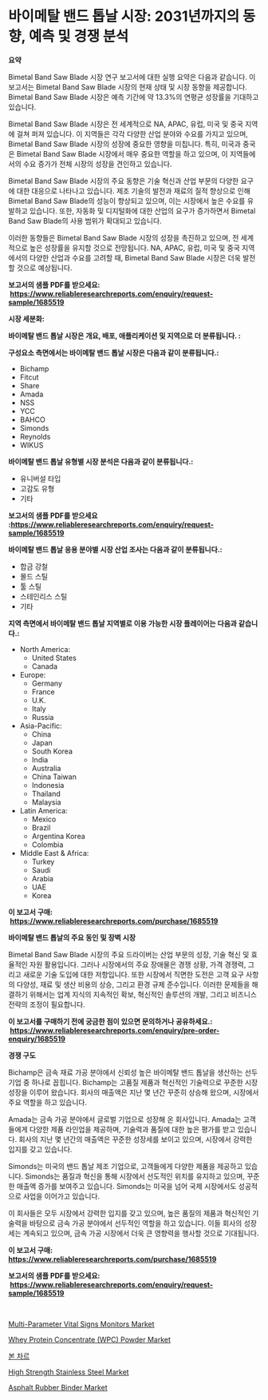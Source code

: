 <p><h1>바이메탈 밴드 톱날 시장: 2031년까지의 동향, 예측 및 경쟁 분석</h1></p><p><strong>요약</strong></p>
<p><p>Bimetal Band Saw Blade 시장 연구 보고서에 대한 실행 요약은 다음과 같습니다. 이 보고서는 Bimetal Band Saw Blade 시장의 현재 상태 및 시장 동향을 제공합니다. Bimetal Band Saw Blade 시장은 예측 기간에 약 13.3%의 연평균 성장률을 기대하고 있습니다.</p><p>Bimetal Band Saw Blade 시장은 전 세계적으로 NA, APAC, 유럽, 미국 및 중국 지역에 걸쳐 퍼져 있습니다. 이 지역들은 각각 다양한 산업 분야와 수요를 가지고 있으며, Bimetal Band Saw Blade 시장의 성장에 중요한 영향을 미칩니다. 특히, 미국과 중국은 Bimetal Band Saw Blade 시장에서 매우 중요한 역할을 하고 있으며, 이 지역들에서의 수요 증가가 전체 시장의 성장을 견인하고 있습니다.</p><p>Bimetal Band Saw Blade 시장의 주요 동향은 기술 혁신과 산업 부문의 다양한 요구에 대한 대응으로 나타나고 있습니다. 제조 기술의 발전과 재료의 질적 향상으로 인해 Bimetal Band Saw Blade의 성능이 향상되고 있으며, 이는 시장에서 높은 수요를 유발하고 있습니다. 또한, 자동화 및 디지털화에 대한 산업의 요구가 증가하면서 Bimetal Band Saw Blade의 사용 범위가 확대되고 있습니다.</p><p>이러한 동향들은 Bimetal Band Saw Blade 시장의 성장을 촉진하고 있으며, 전 세계적으로 높은 성장률을 유지할 것으로 전망됩니다. NA, APAC, 유럽, 미국 및 중국 지역에서의 다양한 산업과 수요를 고려할 때, Bimetal Band Saw Blade 시장은 더욱 발전할 것으로 예상됩니다.</p></p>
<p><strong>보고서의 샘플 PDF를 받으세요: &nbsp;<a href="https://www.reliableresearchreports.com/enquiry/request-sample/1685519">https://www.reliableresearchreports.com/enquiry/request-sample/1685519</a></strong></p>
<p><strong>시장 세분화:</strong></p>
<p><strong> 바이메탈 밴드 톱날 시장은 개요, 배포, 애플리케이션 및 지역으로 더 분류됩니다. :</strong></p>
<p><strong>구성요소 측면에서는 바이메탈 밴드 톱날 시장은 다음과 같이 분류됩니다.:</strong></p>
<p><ul><li>Bichamp</li><li>Fitcut</li><li>Share</li><li>Amada</li><li>NSS</li><li>YCC</li><li>BAHCO</li><li>Simonds</li><li>Reynolds</li><li>WIKUS</li></ul></p>
<p><strong> 바이메탈 밴드 톱날 유형별 시장 분석은 다음과 같이 분류됩니다.:</strong></p>
<p><ul><li>유니버설 타입</li><li>고감도 유형</li><li>기타</li></ul></p>
<p><strong>보고서의 샘플 PDF를 받으세요 :<a href="https://www.reliableresearchreports.com/enquiry/request-sample/1685519">https://www.reliableresearchreports.com/enquiry/request-sample/1685519</a></strong></p>
<p><strong> 바이메탈 밴드 톱날 응용 분야별 시장 산업 조사는 다음과 같이 분류됩니다.:</strong></p>
<p><ul><li>합금 강철</li><li>몰드 스틸</li><li>툴 스틸</li><li>스테인리스 스틸</li><li>기타</li></ul></p>
<p><strong>지역 측면에서 바이메탈 밴드 톱날 지역별로 이용 가능한 시장 플레이어는 다음과 같습니다.:</strong></p>
<p><ul>
    <li>
        North America:
        <ul>
            <li>United States</li>
            <li>Canada</li>
        </ul>
    </li>
    <li>
        Europe:
        <ul>
            <li>Germany</li>
            <li>France</li>
            <li>U.K.</li>
            <li>Italy</li>
            <li>Russia</li>
        </ul>
    </li>
    <li>
        Asia-Pacific:
        <ul>
            <li>China</li>
            <li>Japan</li>
            <li>South Korea</li>
            <li>India</li>
            <li>Australia</li>
            <li>China Taiwan</li>
            <li>Indonesia</li>
            <li>Thailand</li>
            <li>Malaysia</li>
        </ul>
    </li>
    <li>
        Latin America:
        <ul>
            <li>Mexico</li>
            <li>Brazil</li>
            <li>Argentina Korea</li>
            <li>Colombia</li>
        </ul>
    </li>
    <li>
        Middle East & Africa:
        <ul>
            <li>Turkey</li>
            <li>Saudi</li>
            <li>Arabia</li>
            <li>UAE</li>
            <li>Korea</li>
        </ul>
    </li>
    </ul></p>
<p><strong>이 보고서 구매: &nbsp;<a href="https://www.reliableresearchreports.com/purchase/1685519">https://www.reliableresearchreports.com/purchase/1685519</a></strong></p>
<p><strong>바이메탈 밴드 톱날의 주요 동인 및 장벽 시장</strong></p>
<p><p>Bimetal Band Saw Blade 시장의 주요 드라이버는 산업 부문의 성장, 기술 혁신 및 효율적인 자원 활용입니다. 그러나 시장에서의 주요 장애물은 경쟁 상황, 가격 경쟁력, 그리고 새로운 기술 도입에 대한 저항입니다. 또한 시장에서 직면한 도전은 고객 요구 사항의 다양성, 재료 및 생산 비용의 상승, 그리고 환경 규제 준수입니다. 이러한 문제들을 해결하기 위해서는 업계 지식의 지속적인 확보, 혁신적인 솔루션의 개발, 그리고 비즈니스 전략의 조정이 필요합니다.</p></p>
<p><strong>이 보고서를 구매하기 전에 궁금한 점이 있으면 문의하거나 공유하세요.: &nbsp;<a href="https://www.reliableresearchreports.com/enquiry/pre-order-enquiry/1685519">https://www.reliableresearchreports.com/enquiry/pre-order-enquiry/1685519</a></strong></p>
<p><strong>경쟁 구도</strong></p>
<p><p>Bichamp은 금속 재료 가공 분야에서 신뢰성 높은 바이메탈 밴드 톱날을 생산하는 선두 기업 중 하나로 꼽힙니다. Bichamp는 고품질 제품과 혁신적인 기술력으로 꾸준한 시장 성장을 이루어 왔습니다. 회사의 매출액은 지난 몇 년간 꾸준히 상승해 왔으며, 시장에서 주요 역할을 하고 있습니다.</p><p>Amada는 금속 가공 분야에서 글로벌 기업으로 성장해 온 회사입니다. Amada는 고객들에게 다양한 제품 라인업을 제공하며, 기술력과 품질에 대한 높은 평가를 받고 있습니다. 회사의 지난 몇 년간의 매출액은 꾸준한 성장세를 보이고 있으며, 시장에서 강력한 입지를 갖고 있습니다.</p><p>Simonds는 미국의 밴드 톱날 제조 기업으로, 고객들에게 다양한 제품을 제공하고 있습니다. Simonds는 품질과 혁신을 통해 시장에서 선도적인 위치를 유지하고 있으며, 꾸준한 매출액 증가를 보여주고 있습니다. Simonds는 미국을 넘어 국제 시장에서도 성공적으로 사업을 이어가고 있습니다.</p><p>이 회사들은 모두 시장에서 강력한 입지를 갖고 있으며, 높은 품질의 제품과 혁신적인 기술력을 바탕으로 금속 가공 분야에서 선두적인 역할을 하고 있습니다. 이들 회사의 성장세는 계속되고 있으며, 금속 가공 시장에서 더욱 큰 영향력을 행사할 것으로 기대됩니다.</p></p>
<p><strong>이 보고서 구매: &nbsp; <a href="https://www.reliableresearchreports.com/purchase/1685519">https://www.reliableresearchreports.com/purchase/1685519</a></strong></p>
<p><strong>보고서의 샘플 PDF를 받으세요: &nbsp;<a href="https://www.reliableresearchreports.com/enquiry/request-sample/1685519">https://www.reliableresearchreports.com/enquiry/request-sample/1685519</a></strong><strong></strong></p>
<p>&nbsp;</p>
<p><p><a href="https://automatic-knee-4c7.notion.site/Multi-Parameter-Vital-Signs-Monitors-Market-Furnish-Information-about-Market-Size-Market-Share-Mar-10d2a4073df742fd9f4a4ea8d34b6b49">Multi-Parameter Vital Signs Monitors Market</a></p><p><a href="https://issuu.com/reportprime-2/docs/whey-protein-concentrate-wpc-powder-market-size-20">Whey Protein Concentrate (WPC) Powder Market</a></p><p><a href="https://github.com/nuekbpymrrz5/Market-Research-Report-List-1/blob/main/6000598193648.md">본 차르</a></p><p><a href="https://github.com/yoshih12/Market-Research-Report-List-2/blob/main/high-strength-stainless-steel-market.md">High Strength Stainless Steel Market</a></p><p><a href="https://github.com/jerrycopelandthomaswsqd8q/Market-Research-Report-List-1/blob/main/asphalt-rubber-binder-market.md">Asphalt Rubber Binder Market</a></p></p>